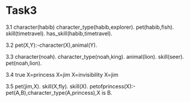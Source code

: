 # Task3
3.1
character(habib)
character_type(habib,explorer).
pet(habib,fish).
skill(timetravel).
has_skill(habib,timetravel).

3.2
pet(X,Y):-character(X),animal(Y).

3.3
character(noah).
character_type(noah,king).
animal(lion).
skill(seer).
pet(noah,lion).

3.4
true
X=princess
X=jim
X=invisibility
X=jim

3.5
pet(jim,X).
skill(X,fly).
skill(X).
petofprincess(X):-pet(A,B),character_type(A,princess),X is B.
 






